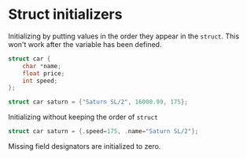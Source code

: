 # Struct initializers

Initializing by putting values in the order they appear in the `struct`.
This won't work after the variable has been defined.
```c
struct car {
    char *name;
    float price;
    int speed;
};

struct car saturn = {"Saturn SL/2", 16000.99, 175};
```

Initializing without keeping the order of `struct`
```c
struct car saturn = {.speed=175, .name="Saturn SL/2"};
```

Missing field designators are initialized to zero.

